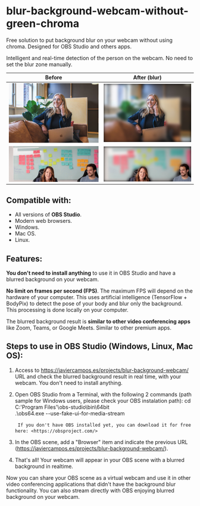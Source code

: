 # blur-background-webcam-without-green-chroma

Free solution to put background blur on your webcam without using chroma. Designed for OBS Studio and others apps.

Intelligent and real-time detection of the person on the webcam. No need to set the blur zone manually.


Before | After (blur)
--- | ---
![before 1](images-tutorial/people-01.jpg "before 1") | ![after 1](images-tutorial/people-01-blur.jpg "after 1")
![before 3](images-tutorial/people-03.jpg "before 3") | ![after 1](images-tutorial/people-03-blur.jpg "after 3")


## Compatible with:
- All versions of **OBS Studio**.
- Modern web browsers.
- Windows.
- Mac OS.
- Linux.

## Features:

**You don't need to install anything** to use it in OBS Studio and have a blurred background on your webcam.

**No limit on frames per second (FPS)**. The maximum FPS will depend on the hardware of your computer. This uses artificial intelligence (TensorFlow + BodyPix) to detect the pose of your body and blur only the background. This processing is done locally on your computer.

The blurred background result is **similar to other video conferencing apps** like Zoom, Teams, or Google Meets. Similar to other premium apps.

## Steps to use in OBS Studio (Windows, Linux, Mac OS):

1. Access to <https://javiercampos.es/projects/blur-background-webcam/> URL and check the blurred background result in real time, with your webcam. You don't need to install anything.
2. Open OBS Studio from a Terminal, with the following 2 commands (path sample for Windows users, please check your OBS instalation path):
        cd C:\'Program Files'\obs-studio\bin\64bit\
        .\obs64.exe --use-fake-ui-for-media-stream

        If you don't have OBS installed yet, you can download it for free here: <https://obsproject.com/>
3. In the OBS scene, add a "Browser" item and indicate the previous URL (<https://javiercampos.es/projects/blur-background-webcam/>).
4. That's all! Your webcam will appear in your OBS scene with a blurred background in realtime.

Now you can share your OBS scene as a virtual webcam and use it in other video conferencing applications that didn't have the background blur functionality. You can also stream directly with OBS enjoying blurred background on your webcam.